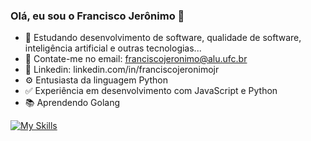 ### Olá, eu sou o Francisco Jerônimo 👋

- 🌱 Estudando desenvolvimento de software, qualidade de software, inteligência artificial e outras tecnologias...
- 📧 Contate-me no email: franciscojeronimo@alu.ufc.br
- :briefcase: Linkedin: linkedin.com/in/franciscojeronimojr
- ⚙️ Entusiasta da linguagem Python
- :white_check_mark: Experiência em desenvolvimento com JavaScript e Python
- :books: Aprendendo Golang

[![My Skills](https://skillicons.dev/icons?i=flask,nodejs,fastapi,python,js,go,postman,markdown,tensorflow,github,git,css,html,postgres,mongo,vscode,&theme=dark)](https://skillicons.dev)

